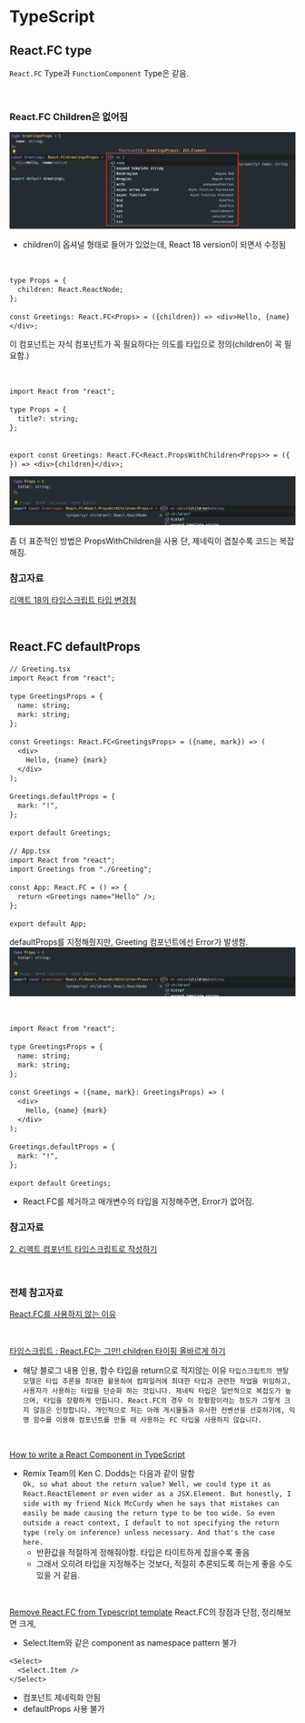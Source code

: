 # TypeScript

## React.FC type

`React.FC` Type과 `FunctionComponent` Type은 같음.

<br>

### React.FC Children은 없어짐

![React.FC type have note children](../screen/React.FC%20have%20not%20Children.png)

- children이 옵셔널 형태로 들어가 있었는데, React 18 version이 되면서 수정됨

<br>

```TSX
type Props = {
  children: React.ReactNode;
};

const Greetings: React.FC<Props> = ({children}) => <div>Hello, {name}</div>;
```

이 컴포넌트는 자식 컴포넌트가 꼭 필요하다는 의도를 타입으로 정의(children이 꼭 필요함.)

<br>

```TSX
import React from "react";

type Props = {
  title?: string;
};


export const Greetings: React.FC<React.PropsWithChildren<Props>> = ({  }) => <div>{children}</div>;
```

![React.FC default Children](../screen/React.FC%20chilren%20default.png)

좀 더 표준적인 방법은 PropsWithChildren을 사용
단, 제네릭이 겹칠수록 코드는 복잡해짐.

### 참고자료

[리액트 18의 타입스크립트 타입 변경점](https://blog.shiren.dev/2022-04-28/)

<br>

## React.FC defaultProps

```TSX
// Greeting.tsx
import React from "react";

type GreetingsProps = {
  name: string;
  mark: string;
};

const Greetings: React.FC<GreetingsProps> = ({name, mark}) => (
  <div>
    Hello, {name} {mark}
  </div>
);

Greetings.defaultProps = {
  mark: "!",
};

export default Greetings;

// App.tsx
import React from "react";
import Greetings from "./Greeting";

const App: React.FC = () => {
  return <Greetings name="Hello" />;
};

export default App;
```

defaultProps를 지정해줬지만, Greeting 컴포넌트에선 Error가 발생함.
![default Error](../screen/React.FC%20chilren%20default.png)

<br>

```TSX
import React from "react";

type GreetingsProps = {
  name: string;
  mark: string;
};

const Greetings = ({name, mark}: GreetingsProps) => (
  <div>
    Hello, {name} {mark}
  </div>
);

Greetings.defaultProps = {
  mark: "!",
};

export default Greetings;
```

- React.FC를 제거하고 매개변수의 타입을 지정해주면, Error가 없어짐.

### 참고자료

[2. 리액트 컴포넌트 타입스크립트로 작성하기](https://react.vlpt.us/using-typescript/02-ts-react-basic.html)

<br>

### 전체 참고자료

[React.FC를 사용하지 않는 이유](https://yceffort.kr/2022/03/dont-use-react-fc)

<br>

[타입스크립트 : React.FC는 그만! children 타이핑 올바르게 하기](https://itchallenger.tistory.com/641)

- 해당 블로그 내용 인용, 함수 타입을 return으로 적지않는 이유
  `타입스크립트의 멘탈 모델은 타입 추론을 최대한 활용하여 컴파일러에 최대한 타입과 관련한 작업을 위임하고, 사용자가 사용하는 타입을 단순화 하는 것입니다. 제네릭 타입은 일반적으로 복접도가 높으며, 타입을 장황하게 만듭니다. React.FC의 경우 이 장황함이라는 정도가 그렇게 크지 않음은 인정합니다. 개인적으로 저는 아래 게시물들과 유사한 컨벤션을 선호하기에, 익명 함수를 이용해 컴포넌트를 만들 때 사용하는 FC 타입을 사용하지 않습니다.`

<br>

[How to write a React Component in TypeScript](https://kentcdodds.com/blog/how-to-write-a-react-component-in-typescript)

- Remix Team의 Ken C. Dodds는 다음과 같이 말함  
  `Ok, so what about the return value? Well, we could type it as React.ReactElement or even wider as a JSX.Element. But honestly, I side with my friend Nick McCurdy when he says that mistakes can easily be made causing the return type to be too wide. So even outside a react context, I default to not specifying the return type (rely on inference) unless necessary. And that's the case here.`
  - 반환값을 적절하게 정해줘야함. 타입은 타이트하게 잡을수록 좋음
  - 그래서 오히려 타입을 지정해주는 것보다, 적절히 추론되도록 하는게 좋을 수도 있을 거 같음.

<br>

[Remove React.FC from Typescript template](https://github.com/facebook/create-react-app/pull/8177)
React.FC의 장점과 단점, 정리해보면 크게,

- Select.Item와 같은 component as namespace pattern 불가

```JSX
<Select>
  <Select.Item />
</Select>
```

- 컴포넌트 제네릭화 안됨
- defaultProps 사용 불가
